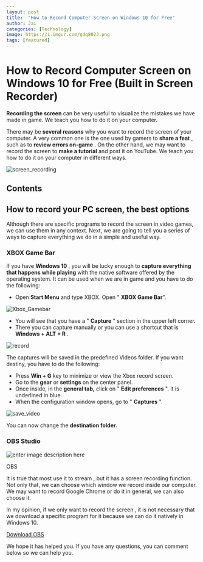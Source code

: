 ```yaml
---
layout: post
title:  "How to Record Computer Screen on Windows 10 for Free"
author: Jai
categories: [Technology]
image: https://i.imgur.com/gdq802J.png
tags: [featured]
---
```




#  How to Record Computer Screen on Windows 10 for Free (Built in Screen Recorder)

**Recording the screen** can be very useful to visualize the mistakes we have made in game. We teach you how to do it on your computer.

There may be **several reasons** why you want to record the screen of your computer. A very common one is the one used by gamers to **share a feat** , such as to **review errors on-game** . On the other hand, we may want to record the screen to **make a tutorial** and post it on YouTube. We teach you how to do it on your computer in different ways.

  ![screen_recording](https://i.imgur.com/J46JpWf.jpg)
  
## Contents

## How to record your PC screen, the best options

Although there are specific programs to record the screen in video games, we can use them in any context. Next, we are going to tell you a series of ways to capture everything we do in a simple and useful way.

### XBOX Game Bar

If you have **Windows 10** , you will be lucky enough to **capture everything that happens while playing** with the native software offered by the operating system. It can be used when we are in game and you have to do the following:

-   Open **Start Menu** and type XBOX. Open " **XBOX Game Bar**".
  
![Xbox_Gamebar](https://i.imgur.com/HEMIvvz.png)

-   You will see that you have a " **Capture** " section in the upper left corner. 
- There you can capture manually or you can use a shortcut that is **Windows + ALT + R** .

![record](https://i.imgur.com/gdq802J.png)

The captures will be saved in the predefined Videos folder. If you want destiny, you have to do the following:

-   Press **Win + G** key to minimize or view the Xbox record screen.
-   Go to the **gear** or **settings** on the center panel.
-   Once inside, in the **general tab,** click on " **Edit preferences** ". It is underlined in blue.
-   When the configuration window opens, go to " **Captures** ".

![save_video](https://i.imgur.com/ve0j5ZY.png)

You can now change the **destination folder.**  

### OBS Studio

![enter image description here](https://repository-images.githubusercontent.com/13233158/2e2fae80-da26-11e9-8da2-e1e0b931a235)

OBS

It is true that most use it to stream , but it has a screen recording function. Not only that, we can choose which window we record inside our computer. We may want to record Google Chrome or do it in general, we can also choose it.

In my opinion, if we only want to record the screen , it is not necessary that we download a specific program for it because we can do it natively in Windows 10.

[Download OBS ](https://obsproject.com/download)

We hope it has helped you. If you have any questions, you can comment below so we can help you.






  

